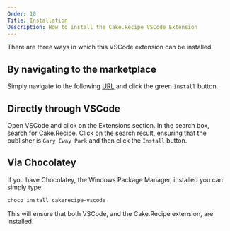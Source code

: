 ```yaml
---
Order: 10
Title: Installation
Description: How to install the Cake.Recipe VSCode Extension
---
```


There are three ways in which this VSCode extension can be installed.

## By navigating to the marketplace

Simply navigate to the following [URL](https://marketplace.visualstudio.com/items?itemName=gep13.cakerecipe-vscode) and click the green `Install` button.

## Directly through VSCode

Open VSCode and click on the Extensions section.  In the search box, search for Cake.Recipe.  Click on the search result, ensuring that the publisher is `Gary Eway Park` and then click the `Install` button.

## Via Chocolatey

If you have Chocolatey, the Windows Package Manager, installed you can simply type:

```PowerShell
choco install cakerecipe-vscode
```

This will ensure that both VSCode, and the Cake.Recipe extension, are installed.
